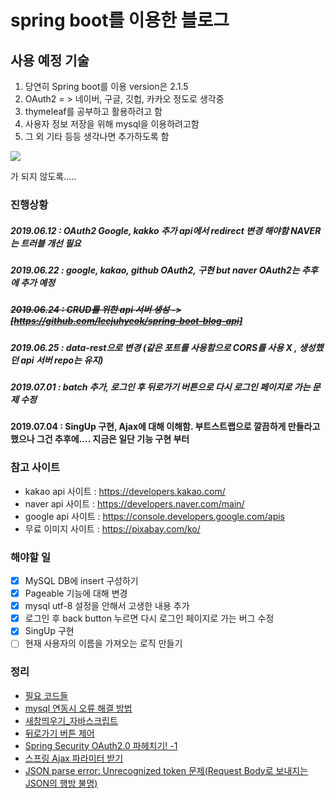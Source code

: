 # spring boot를 이용한 블로그



## 사용 예정 기술

1. 당연히 Spring boot를 이용 version은 2.1.5
2. OAuth2  = > 네이버, 구글, 깃헙, 카카오 정도로 생각중
3. thymeleaf를 공부하고 활용하려고 함
4. 사용자 정보 저장을 위해 mysql을 이용하려고함
5. 그 외 기타 등등 생각나면 추가하도록 함





![](http://www.pickis.co.kr/content/contents/upload/2017-04/58edd86a0f389.JPG)

가 되지 않도록.....


### 진행상황

##### 2019.06.12 : OAuth2 Google, kakko 추가 api에서 redirect 변경 해야함 NAVER는 트러블 개선 필요
##### 2019.06.22 : google, kakao, github OAuth2, 구현 but naver OAuth2는 추후에 추가 예정
##### ~~2019.06.24 : CRUD를 위한 api 서버 생성 -> [https://github.com/leejuhyeok/spring-boot-blog-api]~~
##### 2019.06.25 : data-rest으로 변경 (같은 포트를 사용함으로 CORS를 사용 X , 생성했던 api 서버 repo는 유지)

##### 2019.07.01 :  batch 추가, 로그인 후 뒤로가기 버튼으로 다시 로그인 페이지로 가는 문제 수정

#### 2019.07.04 : SingUp 구현, Ajax에 대해 이해함. 부트스트랩으로 깔끔하게 만들라고 했으나 그건 추후에.... 지금은 일단 기능 구현 부터








### 참고 사이트
- kakao api 사이트 : https://developers.kakao.com/
- naver api 사이트 : https://developers.naver.com/main/
- google api 사이트 : https://console.developers.google.com/apis
- 무료 이미지 사이트 : https://pixabay.com/ko/



### 해야할 일

- [x] MySQL DB에 insert 구성하기
- [x] Pageable 기능에 대해 변경
- [x] mysql utf-8 설정을 안해서 고생한 내용 추가
- [x] 로그인 후 back button 누르면 다시 로그인 페이지로 가는 버그 수정
- [x] SingUp 구현
- [ ] 현재 사용자의 이름을 가져오는 로직 만들기

### 정리
 - [필요 코드들](./study/Codes.md)
 - [mysql 연동시 오류 해결 방법](./study/MySQLError.md)
 - [새창띄우기_자바스크립트](https://m.blog.naver.com/PostView.nhn?blogId=racoon_z&logNo=220606460942&proxyReferer=https%3A%2F%2Fwww.google.com%2F)
 - [뒤로가기 버튼 제어](https://stackoverflow.com/questions/18147302/how-to-handle-back-button-using-spring-security)
 - [Spring Security OAuth2.0 파헤치기! -1](https://coding-start.tistory.com/158)
 - [스프링 Ajax 파라미터 받기](http://javakorean.com/%EC%8A%A4%ED%94%84%EB%A7%81-ajax-%ED%8C%8C%EB%9D%BC%EB%AF%B8%ED%84%B0-%EB%B0%9B%EA%B8%B0/)
 - [JSON parse error: Unrecognized token 문제(Request Body로 보내지는 JSON의 행방 불명)](https://github.com/HomoEfficio/dev-tips/blob/master/Request%20Body%EB%A1%9C%20%EB%B3%B4%EB%82%B4%EC%A7%80%EB%8A%94%20JSON%EC%9D%98%20%ED%96%89%EB%B0%A9%20%EB%B6%88%EB%AA%85.md)
 